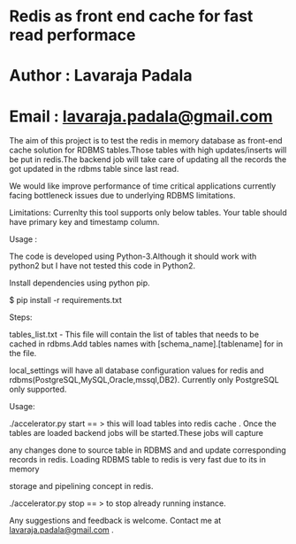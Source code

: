 # Redis as front end cache for fast read performace
# Author : Lavaraja Padala
# Email : lavaraja.padala@gmail.com
The aim of this project is to test the redis in memory database as front-end cache solution for RDBMS tables.Those tables with high updates/inserts
will be put in redis.The backend job will take care of updating all the records the got updated in the  rdbms table since last read.

We would like improve performance of time critical applications currently facing bottleneck issues due to underlying RDBMS limitations.

Limitations:
Currenlty this tool supports only below tables.
Your table should have primary key and timestamp column.

Usage :

The code is developed using Python-3.Although it should work with python2 but I have not tested this code in Python2.

Install dependencies using python pip.

$ pip install -r requirements.txt

Steps:

tables_list.txt - This file will contain the list of tables that needs to be cached in rdbms.Add tables names with [schema_name].[tablename] for in the file.

local_settings will have all database configuration values for redis and rdbms(PostgreSQL,MySQL,Oracle,mssql,DB2). Currently only PostgreSQL only supported.


Usage:

./accelerator.py start  == > this will load tables into redis cache . Once the tables are loaded backend jobs will be started.These jobs will capture

any changes done to source table in RDBMS and and update corresponding records in redis. Loading RDBMS table to redis is very fast due to its in memory

storage and pipelining concept in redis.

./accelerator.py stop == > to stop already running instance.



Any suggestions and feedback is welcome. Contact me at lavaraja.padala@gmail.com .
